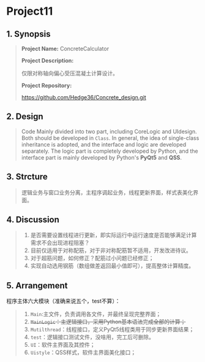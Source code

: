 # Project11
## 1. Synopsis
> **Project Name:** 	ConcreteCalculator
>
> **Project Description:**
>
> 仅限对称轴向偏心受压混凝土计算设计。
>
> **Project Repository:**
>
> https://github.com/Hedge36/Concrete_design.git

## 2. Design

> Code Mainly divided into two part, including CoreLogic and UIdesign. Both should be developed in `Class`.  In general, the idea of single-class inheritance is adopted, and the interface and logic are developed separately. The logic part is completely developed by Python, and the interface part is mainly developed by Python's **PyQt5** and **QSS**. 

## 3. Strcture

> 逻辑业务与窗口业务分离，主程序调起业务，线程更新界面，样式表美化界面。

## 4. Discussion

> 1. 是否需要设置线程进行更新，即实际运行中运行速度是否能够满足计算需求不会出现进程阻塞？
> 2. 目前仅适用于对称配筋，对于非对称配筋暂不适用，开发改进待议。
> 3. 对于超筋问题，如何修正？配筋过小问题已经修正；
> 4. 实现自动选用钢筋（数组做差返回最小值即可），提高整体计算精度。



## 5. Arrangement

程序主体六大模块（准确来说五个，test不算）：

> 1. `Main`:主文件，负责调用各文件，并最终呈现完整界面；
> 2. ~~`MainLogic`：主逻辑接口，采用Python基本语法完成全部的计算；~~
> 3. `Mutilthread`：线程接口，定义PyQt5线程类用于同步更新界面结果；
> 4. `test`：逻辑接口测试文件，没啥用，完工后可删除。
> 5. `UI`：软件主界面及其控件；
> 6. `Uistyle`：QSS样式，软件主界面美化接口；

